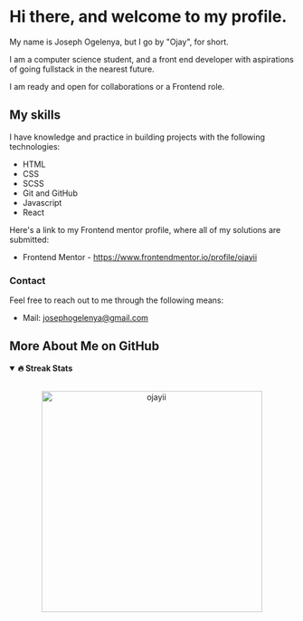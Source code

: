 # Hi there, and welcome to my profile.

My name is Joseph Ogelenya, but I go by "Ojay", for short.

I am a computer science student, and a front end developer with aspirations of going fullstack in the nearest future.

I am ready and open for collaborations or a Frontend role.


## My skills

I have knowledge and practice in building projects with the following technologies:
- HTML
- CSS
- SCSS
- Git and GitHub
- Javascript
- React


Here's a link to my Frontend mentor profile, where all of my solutions are submitted:
- Frontend Mentor - https://www.frontendmentor.io/profile/ojayii

### Contact 
Feel free to reach out to me through the following means:

- Mail: josephogelenya@gmail.com

<h2>More About Me on GitHub</h2>

<details open>
<summary><b>🔥 Streak Stats</b></summary>
<br>
<p align="center">
<img src="http://github-readme-streak-stats.herokuapp.com?user=ojayii&theme=radical&hide_border=true" alt="ojayii" width="390"/>
</p>
</details>
